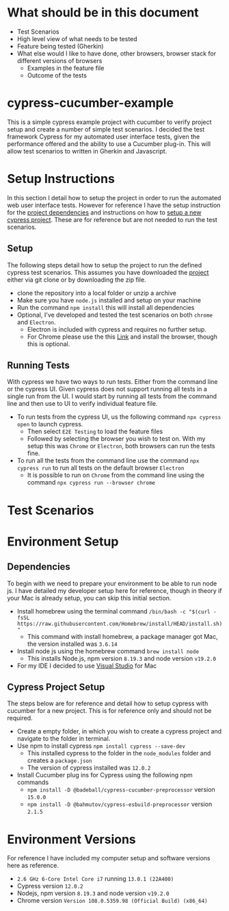 # What should be in this document
- Test Scenarios
- High level view of what needs to be tested
- Feature being tested (Gherkin)
- What else would I like to have done, other browsers, browser stack for different versions of browsers
    - Examples in the feature file
    - Outcome of the tests


# cypress-cucumber-example
This is a simple cypress example project with cucumber to verify project setup and create a number of simple test scenarios. 
I decided the test framework Cypress for my automated user interface tests, given the performance offered and the ability to use a Cucumber plug-in. This will allow test scenarios to written in Gherkin and Javascript. 

# Setup Instructions
In this section I detail how to setup the project in order to run the automated web user interface tests. However for reference I have the setup instruction for the [project dependencies](#dependencies) and instructions on how to [setup a new cypress project](#cypress-project-setup). These are for reference but are not needed to run the test scenarios. 

## Setup
The following steps detail how to setup the project to run the defined cypress test scenarios. This assumes you have downloaded the [project](https://github.com/JasonDobo/cypress-cucumber-example) either via git clone or by downloading the zip file. 
- clone the repository into a local folder or unzip a archive
- Make sure you have `node.js` installed and setup on your machine
- Run the command `npm install` this will install all dependencies
- Optional, I've developed and tested the test scenarios on both `chrome` and `Electron`. 
    - Electron is included with cypress and requires no further setup. 
    - For Chrome please use the this [Link](https://www.google.co.uk/chrome/) and install the browser, though this is optional.

## Running Tests
With cypress we have two ways to run tests. Either from the command line or the cypress UI. Given cypress does not support running all tests in a single run from the UI. I would start by running all tests from the command line and then use to UI to verify individual feature file. 
- To run tests from the cypress UI, us the following command `npx cypress open` to launch cypress. 
    - Then select `E2E Testing` to load the feature files
    - Followed by selecting the browser you wish to test on. With my setup this was `Chrome` or `Electron`, both browsers can run the tests fine. 
- To run all the tests from the command line use the command `npx cypress run` to run all tests on the default browser `Electron`
    - It is possible to run on `Chrome` from the command line using the command `npx cypress run --browser chrome` 

# Test Scenarios



# Environment Setup

## Dependencies
To begin with we need to prepare your environment to be able to run node js. I have detailed my developer setup here for reference, though in theory if your Mac is already setup, you can skip this initial section. 
- Install homebrew using the terminal command `/bin/bash -c "$(curl -fsSL https://raw.githubusercontent.com/Homebrew/install/HEAD/install.sh)"` 
    - This command with install homebrew, a package manager got Mac, the version installed was `3.6.14`
- Install node js using the homebrew command `brew install node`
    - This installs Node.js, npm version `8.19.3` and node version `v19.2.0`
- For my IDE I decided to use [Visual Studio](https://visualstudio.microsoft.com/vs/mac/) for Mac

## Cypress Project Setup
The steps below are for reference and detail how to setup cypress with cucumber for a new project. This is for reference only and should not be required.
- Create a empty folder, in which you wish to create a cypress project and navigate to the folder in terminal. 
- Use npm to install cypress `npm install cypress --save-dev` 
    - This installed cypress to the folder in the `node_modules` folder and creates a `package.json` 
    - The version of cypress installed was `12.0.2`
- Install Cucumber plug ins for Cypress using the following npm commands
    - `npm install -D @badeball/cypress-cucumber-preprocessor` version `15.0.0`
    - `npm install -D @bahmutov/cypress-esbuild-preprocessor` version `2.1.5`

# Environment Versions
For reference I have included my computer setup and software versions here as reference. 
- `2.6 GHz 6-Core Intel Core i7` running `13.0.1 (22A400)`
- Cypress version `12.0.2`
- Nodejs, npm version `8.19.3` and node version `v19.2.0`
- Chrome version `Version 108.0.5359.98 (Official Build) (x86_64)` 
